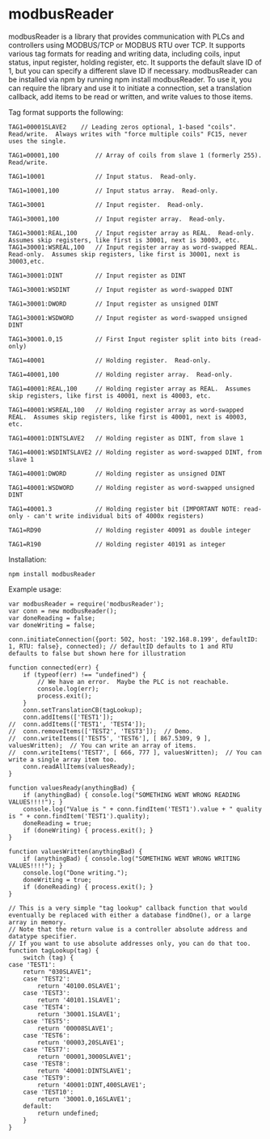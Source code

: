 # modbusReader

modbusReader is a library that provides communication with PLCs and controllers using MODBUS/TCP or MODBUS RTU over TCP. It supports various tag formats for reading and writing data, including coils, input status, input register, holding register, etc. It supports the default slave ID of 1, but you can specify a different slave ID if necessary. modbusReader can be installed via npm by running npm install modbusReader. To use it, you can require the library and use it to initiate a connection, set a translation callback, add items to be read or written, and write values to those items.

Tag format supports the following:

	TAG1=00001SLAVE2	// Leading zeros optional, 1-based "coils". Read/write.  Always writes with "force multiple coils" FC15, never uses the single.  

	TAG1=00001,100   		// Array of coils from slave 1 (formerly 255).  Read/write.  
	
	TAG1=10001   			// Input status.  Read-only.  
	
	TAG1=10001,100  		// Input status array.  Read-only.  
	
	TAG1=30001   			// Input register.  Read-only.  
	
	TAG1=30001,100  		// Input register array.  Read-only.  
	
	TAG1=30001:REAL,100 	// Input register array as REAL.  Read-only.  Assumes skip registers, like first is 30001, next is 30003, etc.  
	TAG1=30001:WSREAL,100 	// Input register array as word-swapped REAL.  Read-only.  Assumes skip registers, like first is 30001, next is 30003,etc.  
	
	TAG1=30001:DINT			// Input register as DINT
	
	TAG1=30001:WSDINT		// Input register as word-swapped DINT
	
	TAG1=30001:DWORD		// Input register as unsigned DINT
	
	TAG1=30001:WSDWORD		// Input register as word-swapped unsigned DINT
	
	TAG1=30001.0,15			// First Input register split into bits (read-only)
	
	TAG1=40001   			// Holding register.  Read-only.  
	
	TAG1=40001,100  		// Holding register array.  Read-only.  
	
	TAG1=40001:REAL,100 	// Holding register array as REAL.  Assumes skip registers, like first is 40001, next is 40003, etc.  
	
	TAG1=40001:WSREAL,100 	// Holding register array as word-swapped REAL.  Assumes skip registers, like first is 40001, next is 40003, etc.  
	
	TAG1=40001:DINTSLAVE2	// Holding register as DINT, from slave 1
	
	TAG1=40001:WSDINTSLAVE2	// Holding register as word-swapped DINT, from slave 1
	
	TAG1=40001:DWORD		// Holding register as unsigned DINT
	
	TAG1=40001:WSDWORD		// Holding register as word-swapped unsigned DINT
	
	TAG1=40001.3			// Holding register bit (IMPORTANT NOTE: read-only - can't write individual bits of 4000x registers)
	
	TAG1=RD90				// Holding register 40091 as double integer
	
	TAG1=R190				// Holding register 40191 as integer


Installation:
	
	npm install modbusReader

Example usage:

	var modbusReader = require('modbusReader');
	var conn = new modbusReader();
	var doneReading = false;
	var doneWriting = false;

	conn.initiateConnection({port: 502, host: '192.168.8.199', defaultID: 1, RTU: false}, connected); // defaultID defaults to 1 and RTU defaults to false but shown here for illustration

	function connected(err) {
		if (typeof(err) !== "undefined") {
			// We have an error.  Maybe the PLC is not reachable.  
			console.log(err);
			process.exit();
		}
		conn.setTranslationCB(tagLookup);
		conn.addItems(['TEST1']);
	//	conn.addItems(['TEST1', 'TEST4']);
	//	conn.removeItems(['TEST2', 'TEST3']);  // Demo.  
	//	conn.writeItems(['TEST5', 'TEST6'], [ 867.5309, 9 ], valuesWritten);  // You can write an array of items.  
	//	conn.writeItems('TEST7', [ 666, 777 ], valuesWritten);  // You can write a single array item too.  
		conn.readAllItems(valuesReady);	
	}

	function valuesReady(anythingBad) {
		if (anythingBad) { console.log("SOMETHING WENT WRONG READING VALUES!!!!"); }
		console.log("Value is " + conn.findItem('TEST1').value + " quality is " + conn.findItem('TEST1').quality);
		doneReading = true;
		if (doneWriting) { process.exit(); }
	}

	function valuesWritten(anythingBad) {
		if (anythingBad) { console.log("SOMETHING WENT WRONG WRITING VALUES!!!!"); }
		console.log("Done writing.");
		doneWriting = true;
		if (doneReading) { process.exit(); }
	}

	// This is a very simple "tag lookup" callback function that would eventually be replaced with either a database findOne(), or a large array in memory.  
	// Note that the return value is a controller absolute address and datatype specifier.  
	// If you want to use absolute addresses only, you can do that too.  
	function tagLookup(tag) {
		switch (tag) {
	case 'TEST1':
		return "030SLAVE1";
		case 'TEST2':
			return '40100.0SLAVE1';
		case 'TEST3':
			return '40101.1SLAVE1';	
		case 'TEST4':
			return '30001.1SLAVE1';		
		case 'TEST5':
			return '00008SLAVE1';		
		case 'TEST6':
			return '00003,20SLAVE1';
		case 'TEST7':
			return '00001,3000SLAVE1';
		case 'TEST8':
			return '40001:DINTSLAVE1';
		case 'TEST9':
			return '40001:DINT,400SLAVE1';
		case 'TEST10':
			return '30001.0,16SLAVE1';	
		default:
			return undefined;
		}
	}
